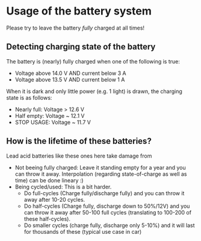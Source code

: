 # Usage of the battery system

Please try to leave the battery _fully_ charged at all times!

## Detecting charging state of the battery

The battery is (nearly) fully charged when one of the following is true:

  * Voltage above 14.0 V AND current below 3 A
  * Voltage above 13.5 V AND current below 1 A

When it is dark and only little power (e.g. 1 light) is drawn, the charging state is as follows:

  * Nearly full: Voltage > 12.6 V
  * Half empty: Voltage ~ 12.1 V
  * STOP USAGE: Voltage ~ 11.7 V

## How is the lifetime of these batteries?

Lead acid batteries like these ones here take damage from

  * Not beeing fully charged: Leave it standing empty for a year and you can throw it away. Interpolation (regarding state-of-charge as well as time) can be done lineary :)
  * Being cycled/used: This is a bit harder.
    * Do full-cycles (Charge fully/discharge fully) and you can throw it away after 10-20 cycles.
    * Do half-cycles (Charge fully, discharge down to 50%/12V) and you can throw it away after 50-100 full cycles (translating to 100-200 of these half-cycles).
    * Do smaller cycles (charge fully, discharge only 5-10%) and it will last for thousands of these (typical use case in car)
